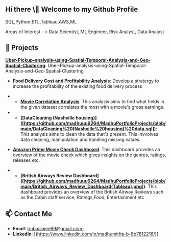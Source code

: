 ## Hi there \👋 Welcome to my Github Profile 

<!--
**🔭 About me:
Hi, I am Madhumitha.B, self-starter & driven data analyst professional . I am currently working as a Data Analyst at Bank of America on the Credit Risk of Loans. I am passionate about advancing my career towards becoming a Data Scientist. I aspire to work towards growing as a data scientist from discovering patterns and trends in datasets to uncover valuable insights and create algorithms and data models to forecast outcome and data driven decisions.

Skilled In --> SQL,Python,ETL,Tableau,AWS,ML

Areas of Interest --> Data Scientist, ML Engineer, Risk Analyst, Data Analyst

## 🚀 Projects
 **[Uber-Pickup-analysis-using-Spatial-Temporal-Analysis-and-Geo-Spatial-Clustering]([https://github.com/madhuuu9264/MadhuPortfolioProjects/blob/main/Uber_Data_Analysis_.ipynb])**: Uber-Pickup-analysis-using-Spatial-Temporal-Analysis-and-Geo-Spatial-Clustering

- **[Food Delivery Cost and Profitability Analysis]([https://github.com/samarth0174/project2][https://github.com/madhuuu9264/MadhuPortfolioProjects/blob/main/Food%20Delivery%20Cost%20and%20Profitabality%20Analysis.ipynb])**: Develop a stratergy to increase the profitability of the existing food delivery process

- - **[Movie Correlation Analysis]([https://github.com/madhuuu9264/MadhuPortfolioProjects/blob/main/Movie%20Correlation%20Project.ipynb])**: This analysis aims to find what fields in the given dataset correlates the most with a movie's gross earnings.

- - **[DataCleaning (Nashville housing)]
  ([https://github.com/madhuuu9264/MadhuPortfolioProjects/blob/main/DataCleaning%20(Nashville%20housing)%20data.sql])**: This analysis aims to clean the data that's present. This invvolves data cleaning, manipulation and handling missing values.

- **[Amazon Prime Movie Check Dashboard](https://github.com/madhuuu9264/MadhuPortfolioProjects/blob/main/Amazon%20prime%20movie%20check%20dashboard.pdf)**: This dashboard provides an overview of the movie check which gives insights on the genres, ratings, releases etc.

- - **[British Airways Review Dashboard]
    ([https://github.com/madhuuu9264/MadhuPortfolioProjects/blob/main/British_Airways_Review_Dashboard(Tableau).png])**: This dashboard provides an overview of the British Airway Reviews such as the Cabin staff service, Ratings,Food, Entertainment etc

## 📫 Contact Me
- **Email**: [mbaalajee99@gmail.com]
- **LinkedIn**: [(https://www.linkedin.com/in/madhumitha-b-8b7812216/)]
